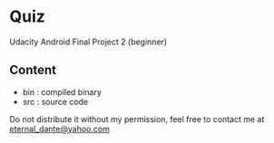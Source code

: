 # Quiz

Udacity Android Final Project 2 (beginner)

## Content
- bin : compiled binary
- src : source code

Do not distribute it without my permission, feel free to contact me at eternal_dante@yahoo.com
